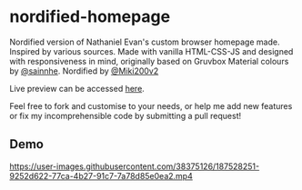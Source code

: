# nordified-homepage
Nordified version of Nathaniel Evan's custom browser homepage made. Inspired by various sources. Made with vanilla HTML-CSS-JS and designed with responsiveness in mind, originally based on Gruvbox Material colours by [@sainnhe](https://github.com/sainnhe). Nordified by [@Miki200v2](https://github.com/Miki200v2)

Live preview can be accessed [here](https://miki200v2.github.io/nordified-homepage/).

Feel free to fork and customise to your needs, or help me add new features or fix my incomprehensible code by submitting a pull request!

## Demo

https://user-images.githubusercontent.com/38375126/187528251-9252d622-77ca-4b27-91c7-7a78d85e0ea2.mp4
